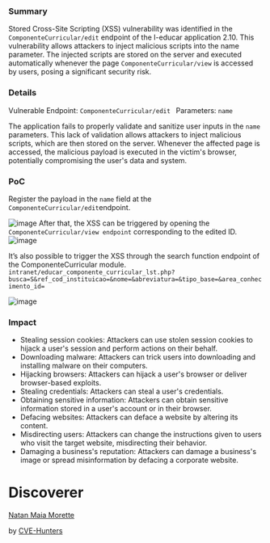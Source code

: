 ### Summary

 Stored Cross-Site Scripting (XSS) vulnerability was identified in the  `ComponenteCurricular/edit`  endpoint of the I-educar application 2.10. This vulnerability allows attackers to inject malicious scripts into the name parameter. The injected scripts are stored on the server and executed automatically whenever the page `ComponenteCurricular/view` is accessed by users, posing a significant security risk.

### Details
Vulnerable Endpoint: `ComponenteCurricular/edit `
Parameters: `name`

The application fails to properly validate and sanitize user inputs in the `name` parameters. This lack of validation allows attackers to inject malicious scripts, which are then stored on the server. Whenever the affected page is accessed, the malicious payload is executed in the victim's browser, potentially compromising the user's data and system.

### PoC
Register the payload in the `name` field at the `ComponenteCurricular/edit`endpoint. 

![image](https://github.com/user-attachments/assets/c54855b1-f87b-42af-842a-5b4ae96403e9)
After that, the XSS can be triggered by opening the `ComponenteCurricular/view endpoint` corresponding to the edited ID.
![image](https://github.com/user-attachments/assets/af9a234d-4908-4427-b03f-906d23d6b661)

It’s also possible to trigger the XSS through the search function endpoint of the ComponenteCurricular module.
`intranet/educar_componente_curricular_lst.php?busca=S&ref_cod_instituicao=&nome=&abreviatura=&tipo_base=&area_conhecimento_id=`

![image](https://github.com/user-attachments/assets/334aed6b-8c62-4b87-b8c5-b69e4899afeb)

### Impact


- Stealing session cookies: Attackers can use stolen session cookies to hijack a user's session and perform actions on their behalf.
- Downloading malware: Attackers can trick users into downloading and installing malware on their computers.
- Hijacking browsers: Attackers can hijack a user's browser or deliver browser-based exploits.
- Stealing credentials: Attackers can steal a user's credentials.
- Obtaining sensitive information: Attackers can obtain sensitive information stored in a user's account or in their browser.
- Defacing websites: Attackers can deface a website by altering its content.
- Misdirecting users: Attackers can change the instructions given to users who visit the target website, misdirecting their behavior.
- Damaging a business's reputation: Attackers can damage a business's image or spread misinformation by defacing a corporate website.

# Discoverer

[Natan Maia Morette](https://nmmorette.github.io) 

by [CVE-Hunters](https://github.com/Sec-Dojo-Cyber-House/cve-hunters)
